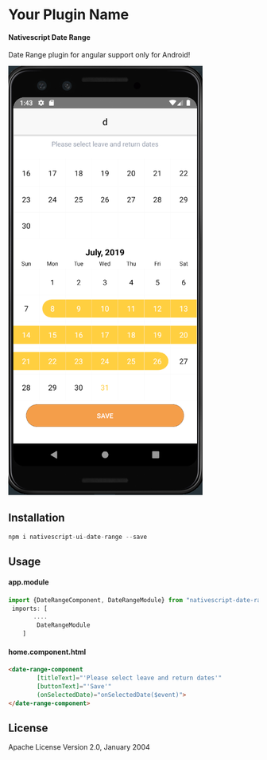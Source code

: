 # Your Plugin Name
#### Nativescript Date Range
Date Range plugin for angular support only for Android!

![nativesceipt date range](https://raw.githubusercontent.com/dudipsh/date-range/master/images/dateRange.PNG)

## Installation

```javascript
npm i nativescript-ui-date-range --save
```

## Usage 

#### app.module
```typescript
import {DateRangeComponent, DateRangeModule} from "nativescript-date-range/angular";
 imports: [
       ....
        DateRangeModule
    ]
```

#### home.component.html
```html
<date-range-component
        [titleText]="'Please select leave and return dates'"
        [buttonText]="'Save'"
        (onSelectedDate)="onSelectedDate($event)">
</date-range-component>
```

## License

Apache License Version 2.0, January 2004
